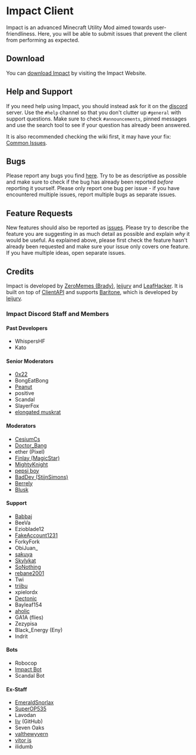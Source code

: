 # Impact Client

Impact is an advanced Minecraft Utility Mod aimed towards user-friendliness.
Here, you will be able to submit issues that prevent the client from performing as expected.

## Download

You can [download Impact][download] by visiting the Impact Website.

## Help and Support

If you need help using Impact, you should instead ask for it on the [discord] server. Use the `#help` channel so that you don't clutter up `#general` with support questions. Make sure to check `#announcements`, pinned messages and use the search tool to see if your question has already been answered.

It is also recommended checking the wiki first, it may have your fix:
[Common Issues][Common Issues].

## Bugs

Please report any bugs you find [here][issues]. Try to be as descriptive as possible and make sure to check if the bug has already been reported _before_ reporting it yourself. Please only report one bug per issue - if you have encountered multiple issues, report multiple bugs as separate issues.

## Feature Requests

New features should also be reported as [issues]. Please try to describe the feature you are suggesting in as much detail as possible and explain _why_ it would be useful. As explained above, please first check the feature hasn't already been requested and make sure your issue only covers one feature. If you have multiple ideas, open separate issues.

## Credits

Impact is developed by [ZeroMemes (Brady)], [leijurv] and [LeafHacker]. It is built on top of [ClientAPI] and supports [Baritone], which is developed by [leijurv].

### Impact Discord Staff and Members

#### Past Developers

* WhispersHF
* Kato


#### Senior Moderators

* [0x22]
* BongEatBong
* [Peanut]
* positive
* Scandal
* SlayerFox
* [elongated muskrat]


#### Moderators

* [CesiumCs]
* [Doctor_Bang]
* ether (Pixel)
* [Finlay (MagicStar)]
* [MightyKnight]
* [pepsi boy]
* [BadDev (StijnSimons)]
* [Berrely]
* [Blusk]


#### Support

* [Babbaj]
* BeeVa
* Ezioblade12
* [FakeAccount1231]
* ForkyFork
* ObiJuan_
* [sakuya]
* [Skylykat]
* [SoNothing]
* [rebane2001]
* Twi
* [triibu]
* xpielordx
* [Dectonic]
* Bayleaf154
* [aholic]
* GA1A (flies)
* Zezypisa
* Black_Energy (Eny)
* Indrit


#### Bots
* Robocop
* [Impact Bot]
* Scandal Bot


#### Ex-Staff

* [EmeraldSnorlax]
* [SuperOP535]
* Lavodan
* [liv] (GitHub)
* Seven Oaks
* [valthewyvern]
* [vitor is]
* ilidumb

<!-- External links -->
[discord]: https://discord.gg/YFhR2Ab
[download]: https://impactdevelopment.github.io/#download
[website]: https://impactdevelopment.github.io

<!-- GitHub links -->
[Baritone]: https://github.com/cabaletta/baritone
[ClientAPI]: https://github.com/ImpactDevelopment/ClientAPI
[issues]: https://github.com/ImpactDevelopment/ImpactClient/issues
[Common Issues]: https://github.com/ImpactDevelopment/ImpactIssues/wiki/Common-Issues-FAQ
[Impact Bot]: https://github.com/ImpactDevelopment/ImpactBot

<!-- Profiles -->

[LeafHacker]: https://github.com/LeafHacker
[leijurv]: https://github.com/leijurv
[ZeroMemes (Brady)]: https://github.com/ZeroMemes

[0x22]: https://github.com/0-x-2-2
[BadDev (StijnSimons)]: https://github.com/StijnSimons
[EmeraldSnorlax]: https://github.com/EmeraldSnorlax
[Finlay (MagicStar)]: https://github.com/MagicStarIsntGay
[MightyKnight]: https://github.com/MightyKnight
[Peanut]: https://github.com/zPeanut
[SuperOP535]: https://github.com/SuperOP535
[vitor is]: https://github.com/VitorISs
[valthewyvern]: https://github.com/valthewyvern
[liv]: https://github.com/l1ving
[CesiumCs]: https://github.com/CesiumCs
[Berrely]: https://github.com/berrely
[SoNothing]: https://github.com/SoNothingMC
[pepsi boy]: https://github.com/pepsilord420
[elongated muskrat]: https://github.com/elonmusksama
[sakuya]: https://github.com/original
[babbaj]: https://github.com/babbaj
[rebane2001]: https://github.com/rebane2001
[Blusk]: https://github.com/Bluskript
[Doctor_Bang]: https://github.com/DoctorBang
[SkylyKat]: https://github.com/skylykat
[FakeAccount1231]: https://github.com/Fakeaccount12312
[triibu]: https://github.com/triibuline
[Dectonic]: https://github.com/Dectonic
[aholic]: https://github.com/aholic1208/
